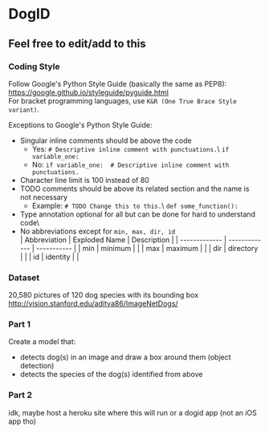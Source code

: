 # DogID

## Feel free to edit/add to this

### Coding Style
Follow Google's Python Style Guide (basically the same as PEP8): https://google.github.io/styleguide/pyguide.html \
For bracket programming languages, use `K&R (One True Brace Style variant)`.

Exceptions to Google's Python Style Guide:
- Singular inline comments should be above the code
  - Yes: `# Descriptive inline comment with punctuations.`\ `if variable_one:`
  - No: `if variable_one:  # Descriptive inline comment with punctuations.`
- Character line limit is 100 instead of 80
- TODO comments should be above its related section and the name is not necessary
  - Example: `# TODO Change this to this.`\ `def some_function():`
- Type annotation optional for all but can be done for hard to understand code\
- No abbreviations except for `min, max, dir, id`\
 | Abbreviation  | Exploded Name | Description |
 | ------------- | ------------- | ----------- |
 | min           | minimum       |             |
 | max           | maximum       |             |
 | dir           | directory     |             |
 | id            | identity      |             |


### Dataset
20,580 pictures of 120 dog species with its bounding box\
http://vision.stanford.edu/aditya86/ImageNetDogs/

### Part 1
Create a model that:
- detects dog(s) in an image and draw a box around them (object detection)
- detects the species of the dog(s) identified from above

### Part 2
idk, maybe host a heroku site where this will run or a dogid app (not an iOS app tho)
